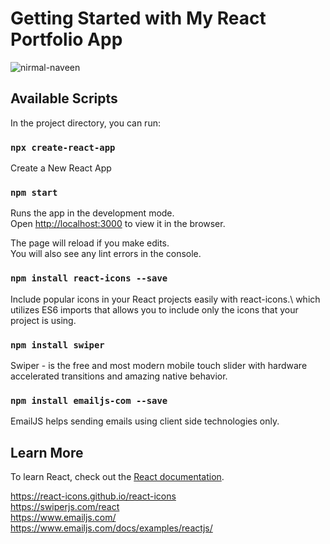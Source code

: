 # Getting Started with My React Portfolio App

![nirmal-naveen](https://user-images.githubusercontent.com/53178630/210151921-03ff369f-3853-4823-b20b-ad7a6bb9db94.gif)

## Available Scripts

In the project directory, you can run:

### `npx create-react-app`

Create a New React App

### `npm start`

Runs the app in the development mode.\
Open [http://localhost:3000](http://localhost:3000) to view it in the browser.

The page will reload if you make edits.\
You will also see any lint errors in the console.

### `npm install react-icons --save`

Include popular icons in your React projects easily with react-icons.\ 
which utilizes ES6 imports that allows you to include only the icons that your project is using.

### `npm install swiper`

Swiper - is the free and most modern mobile touch slider with hardware accelerated transitions and amazing native behavior.

### `npm install emailjs-com --save`

EmailJS helps sending emails using client side technologies only.


## Learn More

To learn React, check out the [React documentation](https://reactjs.org/).

https://react-icons.github.io/react-icons <br/>
https://swiperjs.com/react <br/>
https://www.emailjs.com/ <br/>
https://www.emailjs.com/docs/examples/reactjs/ <br/>
